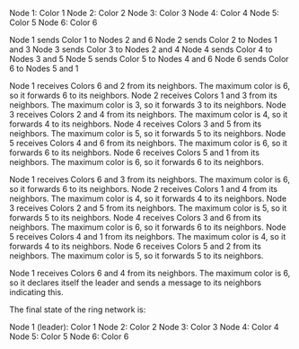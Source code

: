 Node 1: Color 1
Node 2: Color 2
Node 3: Color 3
Node 4: Color 4
Node 5: Color 5
Node 6: Color 6


Node 1 sends Color 1 to Nodes 2 and 6
Node 2 sends Color 2 to Nodes 1 and 3
Node 3 sends Color 3 to Nodes 2 and 4
Node 4 sends Color 4 to Nodes 3 and 5
Node 5 sends Color 5 to Nodes 4 and 6
Node 6 sends Color 6 to Nodes 5 and 1


Node 1 receives Colors 6 and 2 from its neighbors. The maximum color is 6, so it forwards 6 to its neighbors.
Node 2 receives Colors 1 and 3 from its neighbors. The maximum color is 3, so it forwards 3 to its neighbors.
Node 3 receives Colors 2 and 4 from its neighbors. The maximum color is 4, so it forwards 4 to its neighbors.
Node 4 receives Colors 3 and 5 from its neighbors. The maximum color is 5, so it forwards 5 to its neighbors.
Node 5 receives Colors 4 and 6 from its neighbors. The maximum color is 6, so it forwards 6 to its neighbors.
Node 6 receives Colors 5 and 1 from its neighbors. The maximum color is 6, so it forwards 6 to its neighbors.


Node 1 receives Colors 6 and 3 from its neighbors. The maximum color is 6, so it forwards 6 to its neighbors.
Node 2 receives Colors 1 and 4 from its neighbors. The maximum color is 4, so it forwards 4 to its neighbors.
Node 3 receives Colors 2 and 5 from its neighbors. The maximum color is 5, so it forwards 5 to its neighbors.
Node 4 receives Colors 3 and 6 from its neighbors. The maximum color is 6, so it forwards 6 to its neighbors.
Node 5 receives Colors 4 and 1 from its neighbors. The maximum color is 4, so it forwards 4 to its neighbors.
Node 6 receives Colors 5 and 2 from its neighbors. The maximum color is 5, so it forwards 5 to its neighbors.

Node 1 receives Colors 6 and 4 from its neighbors. The maximum color is 6, so it declares itself the leader and sends a message to its neighbors indicating this.

The final state of the ring network is:

Node 1 (leader): Color 1
Node 2: Color 2
Node 3: Color 3
Node 4: Color 4
Node 5: Color 5
Node 6: Color 6